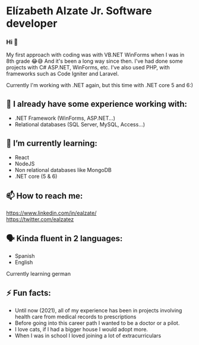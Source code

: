 # Elízabeth Alzate Jr. Software developer
### Hi  👋

My first approach with coding was with VB.NET WinForms when I was in 8th grade 😂😅 And it's been a long way since then. 
I've had done some projects with C# ASP.NET, WinForms, etc. I've also used PHP, with frameworks such as Code Igniter and Laravel. 

Currently I'm working with .NET again, but this time with .NET core 5 and 6:)

## 🌳 I already have some experience working with:
* .NET Framework (WinForms, ASP.NET...)
* Relational databases (SQL Server, MySQL, Access...)

## 🌱 I’m currently learning:
* React
* NodeJS
* Non relational databases like MongoDB
* .NET core (5 & 6)

## 📫 How to reach me:
https://www.linkedin.com/in/ealzate/  <br/>
https://twitter.com/ealzatez <br/>

## 🗣️ Kinda fluent in 2 languages: 
* Spanish 
* English

Currently learning german
 
## ⚡ Fun facts:
* Until now (2021), all of my experience has been in projects involving health care from medical records to prescriptions 
* Before going into this career path I wanted to be a doctor or a pilot. 
* I love cats, if I had a bigger house I would adopt more.
* When I was in school I loved joining a lot of extracurriculars 

<!--
**Elizalzate/ElizAlzate** is a ✨ _special_ ✨ repository because its `README.md` (this file) appears on your GitHub profile.

Here are some ideas to get you started:

- 🔭 I’m currently working on ...
- 🌱 I’m currently learning ...
- 👯 I’m looking to collaborate on ...
- 🤔 I’m looking for help with ... :)
- 💬 Ask me about ... 
- 📫 How to reach me: ... 
- 😄 Pronouns: ...  
- ⚡ Fun fact: ...
p
-->
